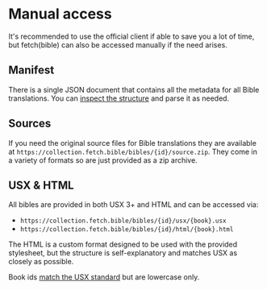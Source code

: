 
# Manual access

It's recommended to use the official client if able to save you a lot of time, but fetch(bible) can also be accessed manually if the need arises.

## Manifest
There is a single JSON document that contains all the metadata for all Bible translations. You can [inspect the structure](https://collection.fetch.bible/manifest.json) and parse it as needed.

## Sources
If you need the original source files for Bible translations they are available at `https://collection.fetch.bible/bibles/{id}/source.zip`. They come in a variety of formats so are just provided as a zip archive.

## USX & HTML
All bibles are provided in both USX 3+ and HTML and can be accessed via:
 * `https://collection.fetch.bible/bibles/{id}/usx/{book}.usx`
 * `https://collection.fetch.bible/bibles/{id}/html/{book}.html`

The HTML is a custom format designed to be used with the provided stylesheet, but the structure is self-explanatory and matches USX as closely as possible.

Book ids [match the USX standard](https://ubsicap.github.io/usx/vocabularies.html#usx-vocab-bookcode) but are lowercase only.
